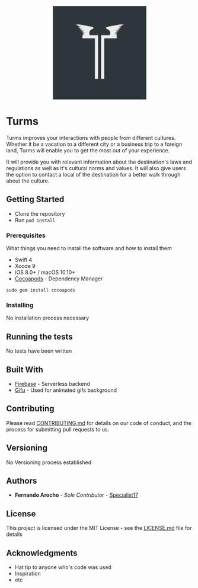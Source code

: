 <div style="text-align:center"><img src="logo.png" width="50%" style=""></div>

# Turms

Turms improves your interactions with people from different cultures. Whether it be a vacation to a different city or a business trip to a foreign land, Turms will enable you to get the most out of your experience.

It will provide you with relevant information about the destination's laws and regulations as well as it's cultural norms and values. It will also give users the option to contact a local of the destination for a better walk through about the culture.

## Getting Started

* Clone the repository
* Run `pod install`

### Prerequisites

What things you need to install the software and how to install them

* Swift 4
* Xcode 9
* iOS 8.0+ / macOS 10.10+
* [Cocoapods](https://cocoapods.org/) - Dependency Manager
```
sudo gem install cocoapods
```

### Installing

No installation process necessary

## Running the tests

No tests have been written


## Built With

* [Firebase](https://firebase.google.com/) - Serverless backend
* [Gifu](https://github.com/jakecraige/gifu) - Used for animated gifs background

## Contributing

Please read [CONTRIBUTING.md](https://gist.github.com/PurpleBooth/b24679402957c63ec426) for details on our code of conduct, and the process for submitting pull requests to us.

## Versioning

No Versioning process established

## Authors

* **Fernando Arocho** - *Sole Contributor* - [Specialist17](https://github.com/Specialist17)

## License

This project is licensed under the MIT License - see the [LICENSE.md](LICENSE.md) file for details

## Acknowledgments

* Hat tip to anyone who's code was used
* Inspiration
* etc
